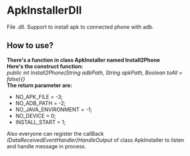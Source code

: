 # ApkInstallerDll
File .dll. Support to install apk to connected phone with adb.
## How to use?
**There's a function in class ApkInstaller named Install2Phone**</br>
**Here's the construct function:**</br>
*public int Install2Phone(String adbPath, String apkPath, Boolean toAll = false){}*</br>
**The return parameter are:**

* NO_APK_FILE = -3;
* NO_ADB_PATH = -2;
* NO_JAVA_ENVIRONMENT = -1;
* NO_DEVICE = 0;
* INSTALL_START = 1;

Also everyone can register the callBack *(DataReceivedEventHandler)HandleOutput* of class ApkInstaller to listen and handle message in process.
